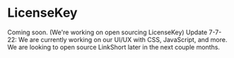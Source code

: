 # LicenseKey
Coming soon. (We're working on open sourcing LicenseKey)
Update 7-7-22: We are currently working on our UI/UX with CSS, JavaScript, and more. We are looking to open source LinkShort later in the next couple months.
